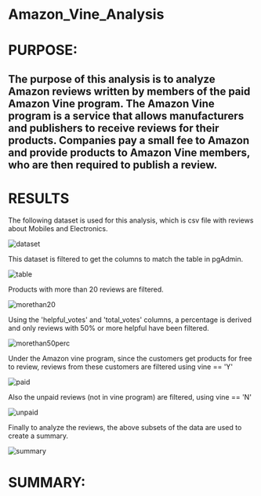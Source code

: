 # Amazon_Vine_Analysis

# PURPOSE:
## The purpose of this analysis is to analyze Amazon reviews written by members of the paid Amazon Vine program. The Amazon Vine program is a service that allows manufacturers and publishers to receive reviews for their products. Companies pay a small fee to Amazon and provide products to Amazon Vine members, who are then required to publish a review.

# RESULTS
The following dataset is used for this analysis, which is csv file with reviews about Mobiles and Electronics.

![dataset](https://user-images.githubusercontent.com/74985818/122659786-47104b00-d149-11eb-8007-4b64450af03b.png)

This dataset is filtered to get the columns to match the table in pgAdmin.

![table](https://user-images.githubusercontent.com/74985818/122659818-ad956900-d149-11eb-81c3-b5d6c23ac00a.png)

Products with more than 20 reviews are filtered.

![morethan20](https://user-images.githubusercontent.com/74985818/122659837-cef65500-d149-11eb-8fc6-0746cda1eef8.png)

Using the 'helpful_votes' and 'total_votes' columns, a percentage is derived and only reviews with 50% or more helpful have been filtered.

![morethan50perc](https://user-images.githubusercontent.com/74985818/122659867-06fd9800-d14a-11eb-9967-32f31d04d508.png)

Under the Amazon vine program, since the customers get products for free to review, reviews from these customers are filtered using vine == 'Y'

![paid](https://user-images.githubusercontent.com/74985818/122659896-56dc5f00-d14a-11eb-9a83-f30a21bc2447.png)

Also the unpaid reviews (not in vine program) are filtered, using vine == 'N'

![unpaid](https://user-images.githubusercontent.com/74985818/122659905-69569880-d14a-11eb-8638-0227b81b7b5d.png)

Finally to analyze the reviews, the above subsets of the data are used to create a summary.

![summary](https://user-images.githubusercontent.com/74985818/122659911-84c1a380-d14a-11eb-9d86-f8aea3c23ade.png)



# SUMMARY:

